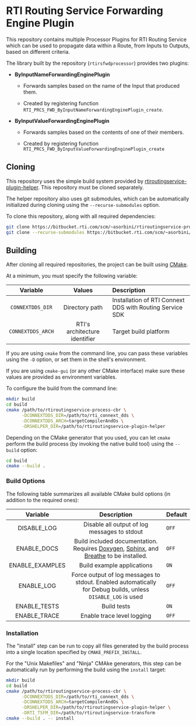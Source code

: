 # RTI Routing Service Forwarding Engine Plugin

This repository contains multiple Processor Plugins for RTI Routing Service which can be
used to propagate data within a Route, from Inputs to Outputs, based on different criteria.

The library built by the repository (`rtirsfwdprocessor`) provides two plugins:

  - **ByInputNameForwardingEnginePlugin**

    - Forwards samples based on the name of the Input that produced them.

    - Created by registering function
     `RTI_PRCS_FWD_ByInputNameForwardingEnginePlugin_create`.

 - **ByInputValueForwardingEnginePlugin**

   - Forwards samples based on the contents of one of their members.

   - Created by registering function
    `RTI_PRCS_FWD_ByInputValueForwardingEnginePlugin_create`


## Cloning

This repository uses the simple build system provided by [rtiroutingservice-plugin-helper](https://bitbucket.rti.com/users/asorbini/repos/rtiroutingservice-plugin-helper/). This repository must be cloned separately.

The helper repository also uses git submodules, which can be automatically
initialized during cloning using the `--recurse-submodules` option.

To clone this repository, along with all required dependencies:

```sh
git clone https://bitbucket.rti.com/scm/~asorbini/rtiroutingservice-process-fwd.git
git clone --recurse-submodules https://bitbucket.rti.com/scm/~asorbini/rtiroutingservice-plugin-helper.git
```

## Building

After cloning all required repositories, the project can be built using [CMake](https://cmake.org/download/).

At a minimum, you must specify the following variable:

| Variable    | Values         | Description    |
|:-----------:|:--------------:|:---------------|
| `CONNEXTDDS_DIR` | Directory path | Installation of RTI Connext DDS with Routing Service SDK |
| `CONNEXTDDS_ARCH` | RTI's architecture identifier | Target build platform |


If you are using `cmake` from the command line, you can pass these
variables using the `-D` option, or set them in the shell's environment.

If you are using `cmake-gui` (or any other CMake interface) make sure these values are
provided as environment variables.

To configure the build from the command line:

```sh
mkdir build
cd build
cmake /path/to/rtiroutingservice-process-cbr \
      -DCONNEXTDDS_DIR=/path/to/rti_connext_dds \
      -DCONNEXTDDS_ARCH=targetCompilerAndOs \
      -DRSHELPER_DIR=/path/to/rtiroutingservice-plugin-helper 
```

Depending on the CMake generator that you used, you can let `cmake` perform the build
process (by invoking the native build tool) using the `--build` option:

```sh
cd build
cmake --build .
```

### Build Options

The following table summarizes all available CMake build options
(in addition to the required ones):

| Variable                |   Description                       | Default |
|:-----------------------:|:-----------------------------------:|:--------|
| DISABLE_LOG             | Disable all output of log messages to stdout | `OFF`  |
| ENABLE_DOCS             | Build included documentation. Requires [Doxygen](http://www.doxygen.nl/), [Sphinx](http://www.sphinx-doc.org/en/master/), and [Breathe](https://breathe.readthedocs.io/en/latest/) to be installed. | `OFF`  |
| ENABLE_EXAMPLES         | Build example applications          | `ON`  |
| ENABLE_LOG              | Force output of log messages to stdout. Enabled automatically for Debug builds, unless `DISABLE_LOG` is used | `OFF`  |
| ENABLE_TESTS            | Build tests                         | `ON`  |
| ENABLE_TRACE            | Enable trace level logging          | `OFF`  |

### Installation

The "install" step can be run to copy all files generated by the build 
process into a single location specified by `CMAKE_PREFIX_INSTALL`.

For the "Unix Makefiles" and "Ninja" CMAke generators, this step can be
automatically run by performing the build using the `install` target:

```sh
mkdir build
cd build
cmake /path/to/rtiroutingservice-process-cbr \
      -DCONNEXTDDS_DIR=/path/to/rti_connext_dds \
      -DCONNEXTDDS_ARCH=targetCompilerAndOs \
      -DRSHELPER_DIR=/path/to/rtiroutingservice-plugin-helper \
      -DRTI_TSFM_DIR=/path/to/rtiroutingservice-transform
cmake --build . -- install
```

